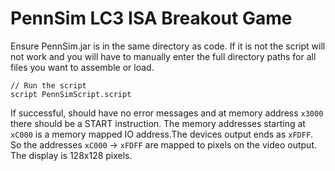 # PennSim LC3 ISA Breakout Game

Ensure PennSim.jar is in the same directory as code. If it is not the script will not work
and you will have to manually enter the full directory paths for all files you want to assemble or load.
```
// Run the script
script PennSimScript.script
```

If successful, should have no error messages and at memory address `x3000` 
there should be a START instruction.
The memory addresses starting at `xC000` is a memory mapped IO address.The devices 
output ends as `xFDFF`.
So the addresses `xC000` -> `xFDFF` are mapped to pixels on the video output.
The display is 128x128 pixels.
